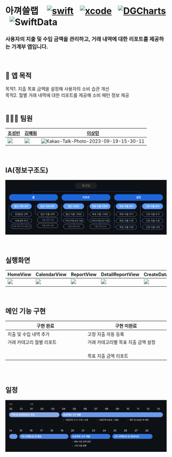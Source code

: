 # 아껴쓸랩 &nbsp;&nbsp; [![swift](https://img.shields.io/badge/swift-5.9.0-orange)]() &nbsp; [![xcode](https://img.shields.io/badge/Xcode-15.4.0-blue)]() &nbsp; [![DGCharts](https://img.shields.io/badge/DGCharts-5.1.0-yellow)]() &nbsp; ![SwiftData](https://img.shields.io/badge/SwiftData-brown)<br/>
### 사용자의 지출 및 수입 금액을 관리하고, 거래 내역에 대한 리포트를 제공하는 가계부 앱입니다.

<br/>

## 🧐 앱 목적
목적1. 지출 목표 금액을 설정해 사용자의 소비 습관 개선<br>
목적2. 월별 거래 내역에 대한 리포트를 제공해 소비 패턴 정보 제공
<br><br/>

## 🧑🏻‍💻 팀원
|[조성빈](https://github.com/SeongbinJo)|[김혜림](https://github.com/Kimhyerimmm)|[이상민](https://github.com/rmfls0606)|
|-----------|-----------|-----------|
|<img src="https://avatars.githubusercontent.com/u/86182850?v=4" width="100%">|<img src="https://avatars.githubusercontent.com/u/164465335?v=4" width="100%">|<img src="https://avatars.githubusercontent.com/u/42926008?v=4" alt="Kakao-Talk-Photo-2023-09-19-15-30-11" width="100%">
<br>

## IA(정보구조도)
![IA](./readmeImage/IA.jpg)

<br>

## 실행화면
| HomeView | CalendarView | ReportView | DetailReportView | CreateDataView |
|---------|--------|-------|--------|------|
| <img src="https://github.com/SeongbinJo/BinPocket/assets/86182850/1ae80d8f-39f8-416a-a534-f86a61913b2d" style="width: 100%"> | <img src="https://github.com/SeongbinJo/BinPocket/assets/86182850/a9c77dca-9ee9-4b68-a4b0-827e0223cecf" style="width: 100%;"> | <img src="https://github.com/SeongbinJo/BinPocket/assets/86182850/ef0dde70-057d-4809-89f1-e99b888e6ac2" style="width: 100%;"> | <img src="https://github.com/SeongbinJo/BinPocket/assets/86182850/3405373c-8d6b-4795-abbd-3b5353e04c04" style="width: 100%;"> | <img src="https://github.com/SeongbinJo/BinPocket/assets/86182850/74d7d937-a569-48e1-9eb8-51cfb9682c9c" style="width: 100%;"> |

<br/>

## 메인 기능 구현

| 구현 완료 | 구현 미완료 |
| --- | --- |
| 지출 및 수입 내역 추가 | 고정 지출 자동 등록 |
| 거래 카테고리 월별 리포트 &nbsp; &nbsp; &nbsp; &nbsp; &nbsp; &nbsp; &nbsp; &nbsp; &nbsp; &nbsp; &nbsp; &nbsp; &nbsp; &nbsp; &nbsp; &nbsp; &nbsp; &nbsp; &nbsp; &nbsp; &nbsp; &nbsp; &nbsp; &nbsp; &nbsp; &nbsp; | 거래 카테고리별 목표 지출 금액 설정 &nbsp; &nbsp; &nbsp; &nbsp; &nbsp; &nbsp; &nbsp; &nbsp; &nbsp; &nbsp; &nbsp; &nbsp; &nbsp; &nbsp; &nbsp; &nbsp; &nbsp; &nbsp; &nbsp; |
| | 목표 지출 금액 리포트 |

<br><br/>

## 일정
![TimeLine](./readmeImage/timeline.jpg)
